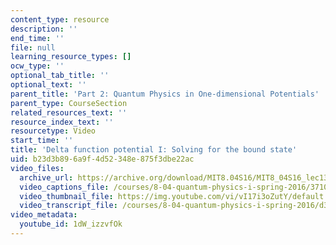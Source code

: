 ```yaml
---
content_type: resource
description: ''
end_time: ''
file: null
learning_resource_types: []
ocw_type: ''
optional_tab_title: ''
optional_text: ''
parent_title: 'Part 2: Quantum Physics in One-dimensional Potentials'
parent_type: CourseSection
related_resources_text: ''
resource_index_text: ''
resourcetype: Video
start_time: ''
title: 'Delta function potential I: Solving for the bound state'
uid: b23d3b89-6a9f-4d52-348e-875f3dbe22ac
video_files:
  archive_url: https://archive.org/download/MIT8.04S16/MIT8_04S16_lec13_s2_300k.mp4
  video_captions_file: /courses/8-04-quantum-physics-i-spring-2016/37101390541f5965a1d2ceb5ff08a964_1dW_izzvfOk.vtt
  video_thumbnail_file: https://img.youtube.com/vi/vI17i3oZutY/default.jpg
  video_transcript_file: /courses/8-04-quantum-physics-i-spring-2016/d31eba51afde06c8fc29f7a8785e6fe5_1dW_izzvfOk.pdf
video_metadata:
  youtube_id: 1dW_izzvfOk
---
```

